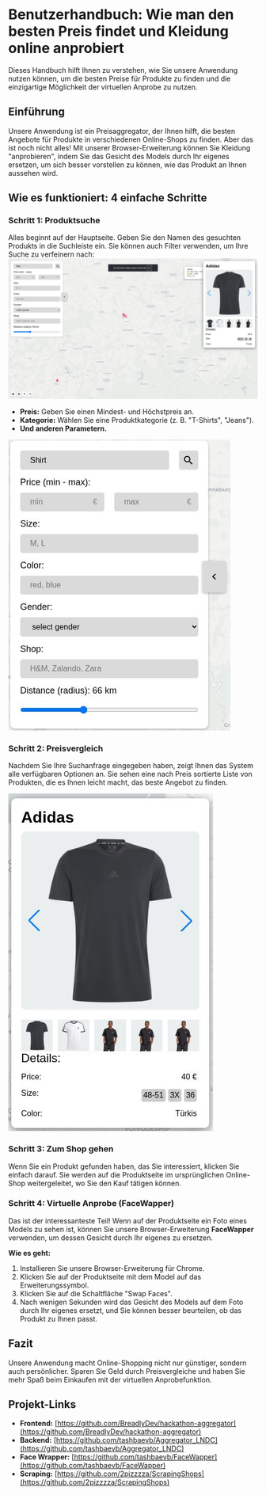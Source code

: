 # Benutzerhandbuch: Wie man den besten Preis findet und Kleidung online anprobiert

Dieses Handbuch hilft Ihnen zu verstehen, wie Sie unsere Anwendung nutzen können, um die besten Preise für Produkte zu finden und die einzigartige Möglichkeit der virtuellen Anprobe zu nutzen.

## Einführung

Unsere Anwendung ist ein Preisaggregator, der Ihnen hilft, die besten Angebote für Produkte in verschiedenen Online-Shops zu finden. Aber das ist noch nicht alles! Mit unserer Browser-Erweiterung können Sie Kleidung "anprobieren", indem Sie das Gesicht des Models durch Ihr eigenes ersetzen, um sich besser vorstellen zu können, wie das Produkt an Ihnen aussehen wird.

## Wie es funktioniert: 4 einfache Schritte

### Schritt 1: Produktsuche

Alles beginnt auf der Hauptseite. Geben Sie den Namen des gesuchten Produkts in die Suchleiste ein. Sie können auch Filter verwenden, um Ihre Suche zu verfeinern nach:
![Hauptseite](img/home.jpg)
*   **Preis:** Geben Sie einen Mindest- und Höchstpreis an.
*   **Kategorie:** Wählen Sie eine Produktkategorie (z. B. "T-Shirts", "Jeans").
*   **Und anderen Parametern.**

![Suche nach Kategorie](img/category.jpg)

### Schritt 2: Preisvergleich

Nachdem Sie Ihre Suchanfrage eingegeben haben, zeigt Ihnen das System alle verfügbaren Optionen an. Sie sehen eine nach Preis sortierte Liste von Produkten, die es Ihnen leicht macht, das beste Angebot zu finden.

![Produktkarte](img/card.jpg)
### Schritt 3: Zum Shop gehen

Wenn Sie ein Produkt gefunden haben, das Sie interessiert, klicken Sie einfach darauf. Sie werden auf die Produktseite im ursprünglichen Online-Shop weitergeleitet, wo Sie den Kauf tätigen können.

### Schritt 4: Virtuelle Anprobe (FaceWapper)

Das ist der interessanteste Teil! Wenn auf der Produktseite ein Foto eines Models zu sehen ist, können Sie unsere Browser-Erweiterung **FaceWapper** verwenden, um dessen Gesicht durch Ihr eigenes zu ersetzen.

**Wie es geht:**
1.  Installieren Sie unsere Browser-Erweiterung für Chrome.
2.  Klicken Sie auf der Produktseite mit dem Model auf das Erweiterungssymbol.
3.  Klicken Sie auf die Schaltfläche "Swap Faces".
4.  Nach wenigen Sekunden wird das Gesicht des Models auf dem Foto durch Ihr eigenes ersetzt, und Sie können besser beurteilen, ob das Produkt zu Ihnen passt.

## Fazit

Unsere Anwendung macht Online-Shopping nicht nur günstiger, sondern auch persönlicher. Sparen Sie Geld durch Preisvergleiche und haben Sie mehr Spaß beim Einkaufen mit der virtuellen Anprobefunktion.

## Projekt-Links

*   **Frontend:** [https://github.com/BreadlyDev/hackathon-aggregator](https://github.com/BreadlyDev/hackathon-aggregator)
*   **Backend:** [https://github.com/tashbaevb/Aggregator_LNDC](https://github.com/tashbaevb/Aggregator_LNDC)
*   **Face Wrapper:** [https://github.com/tashbaevb/FaceWapper](https://github.com/tashbaevb/FaceWapper)
*   **Scraping:** [https://github.com/2pizzzza/ScrapingShops](https://github.com/2pizzzza/ScrapingShops)
